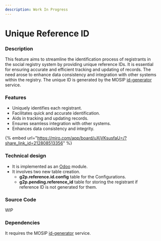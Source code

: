 ```yaml
---
description: Work In Progress
---
```


# Unique Reference ID

### Description <a href="#description" id="description"></a>

This feature aims to streamline the identification process of registrants in the social registry system by providing unique reference IDs. It is essential for ensuring accurate and efficient tracking and updating of records. The need arose to enhance data consistency and integration with other systems within the registry. The unique ID is generated by the MOSIP [id-generator](https://docs.mosip.io/1.1.5/modules/kernel/uin-and-vid-generation-service-functionality) service.

### Features <a href="#features" id="features"></a>

* Uniquely identifies each registrant.
* Facilitates quick and accurate identification.
* Aids in tracking and updating records.
* Ensures seamless integration with other systems.
* Enhances data consistency and integrity.

{% embed url="https://miro.com/app/board/uXjVKsusfaU=/?share_link_id=212808513356" %}

### Technical design

* It is implemented as an [Odoo](https://www.odoo.com/documentation/17.0/) module.
* It involves two new table creation.&#x20;
  * **g2p.reference.id.config** table for the Configurations.
  * **g2p.pending.reference\_id** table for storing the registrant if reference ID is not generated for them.

### Source Code

WIP

### Dependencies

It requires the MOSIP [id-generator](https://docs.mosip.io/1.1.5/modules/kernel/uin-and-vid-generation-service-functionality) service.

